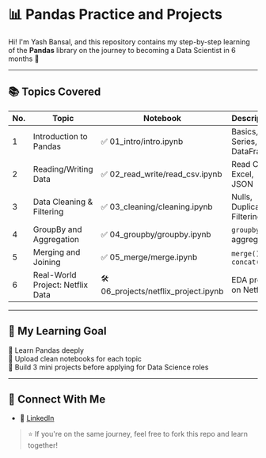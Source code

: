 # 📊 Pandas Practice and Projects

Hi! I'm Yash Bansal, and this repository contains my step-by-step learning of the **Pandas** library on the journey to becoming a Data Scientist in 6 months 🚀

---

## 📚 Topics Covered

| No. | Topic                         | Notebook | Description |
|-----|-------------------------------|----------|-------------|
| 1   | Introduction to Pandas        | ✅ 01_intro/intro.ipynb | Basics, Series, DataFrame |
| 2   | Reading/Writing Data          | ✅ 02_read_write/read_csv.ipynb | Read CSV, Excel, JSON |
| 3   | Data Cleaning & Filtering     | ✅ 03_cleaning/cleaning.ipynb | Nulls, Duplicates, Filtering |
| 4   | GroupBy and Aggregation       | ✅ 04_groupby/groupby.ipynb | `groupby()`, aggregation |
| 5   | Merging and Joining           | ✅ 05_merge/merge.ipynb | `merge()`, `concat()` |
| 6   | Real-World Project: Netflix Data | 🛠️ 06_projects/netflix_project.ipynb | EDA project on Netflix |

---

## 🧠 My Learning Goal

🎯 Learn Pandas deeply  
🎯 Upload clean notebooks for each topic  
🎯 Build 3 mini projects before applying for Data Science roles

---

## 💼 Connect With Me
- 🔗 [LinkedIn](https://www.linkedin.com/in/meyashbansal/)

> ⭐ If you're on the same journey, feel free to fork this repo and learn together!


